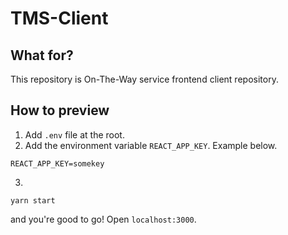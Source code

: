 # TMS-Client

## What for?

This repository is On-The-Way service frontend client repository.

## How to preview

1. Add `.env` file at the root.
2. Add the environment variable `REACT_APP_KEY`. Example below.

```
REACT_APP_KEY=somekey
```

3.

```
yarn start
```

and you're good to go! Open `localhost:3000`.
